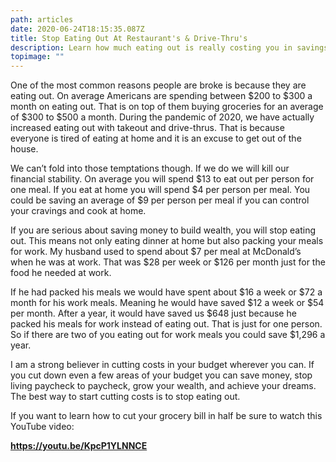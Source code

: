 ```yaml
---
path: articles
date: 2020-06-24T18:15:35.087Z
title: Stop Eating Out At Restaurant's & Drive-Thru's
description: Learn how much eating out is really costing you in savings
topimage: ""
---
```

<!--StartFragment-->

One of the most common reasons people are broke is because they are eating out. On average Americans are spending between $200 to $300 a month on eating out. That is on top of them buying groceries for an average of $300 to $500 a month. During the pandemic of 2020, we have actually increased eating out with takeout and drive-thrus. That is because everyone is tired of eating at home and it is an excuse to get out of the house.

We can’t fold into those temptations though. If we do we will kill our financial stability. On average you will spend $13 to eat out per person for one meal. If you eat at home you will spend $4 per person per meal. You could be saving an average of $9 per person per meal if you can control your cravings and cook at home.

If you are serious about saving money to build wealth, you will stop eating out. This means not only eating dinner at home but also packing your meals for work. My husband used to spend about $7 per meal at McDonald’s when he was at work. That was $28 per week or $126 per month just for the food he needed at work.

If he had packed his meals we would have spent about $16 a week or $72 a month for his work meals. Meaning he would have saved $12 a week or $54 per month. After a year, it would have saved us $648 just because he packed his meals for work instead of eating out. That is just for one person. So if there are two of you eating out for work meals you could save $1,296 a year.

I am a strong believer in cutting costs in your budget wherever you can. If you cut down even a few areas of your budget you can save money, stop living paycheck to paycheck, grow your wealth, and achieve your dreams. The best way to start cutting costs is to stop eating out.

If you want to learn how to cut your grocery bill in half be sure to watch this YouTube video:

**<https://youtu.be/KpcP1YLNNCE>**

<!--EndFragment-->